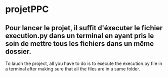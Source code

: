 # projetPPC 
Pour lancer le projet, il suffit d'éxecuter le fichier execution.py dans un terminal en ayant pris le soin de mettre tous les fichiers dans un même dossier.
-
To lauch the project, all you have to do is to execute the execution.py file in a terminal after making sure that all the files are in a same folder.
